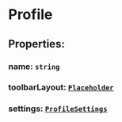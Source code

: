 # **Profile**
## **Properties**:
### name: `string`
### toolbarLayout: [`Placeholder`](./Placeholder)
### settings: [`ProfileSettings`](./ProfileSettings)